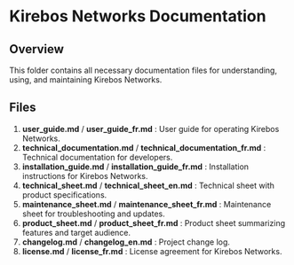 # Kirebos Networks Documentation

## Overview
This folder contains all necessary documentation files for understanding, using, and maintaining Kirebos Networks.

## Files
1. **user_guide.md** / **user_guide_fr.md** : User guide for operating Kirebos Networks.
2. **technical_documentation.md** / **technical_documentation_fr.md** : Technical documentation for developers.
3. **installation_guide.md** / **installation_guide_fr.md** : Installation instructions for Kirebos Networks.
4. **technical_sheet.md** / **technical_sheet_en.md** : Technical sheet with product specifications.
5. **maintenance_sheet.md** / **maintenance_sheet_fr.md** : Maintenance sheet for troubleshooting and updates.
6. **product_sheet.md** / **product_sheet_fr.md** : Product sheet summarizing features and target audience.
7. **changelog.md** / **changelog_en.md** : Project change log.
8. **license.md** / **license_fr.md** : License agreement for Kirebos Networks.
